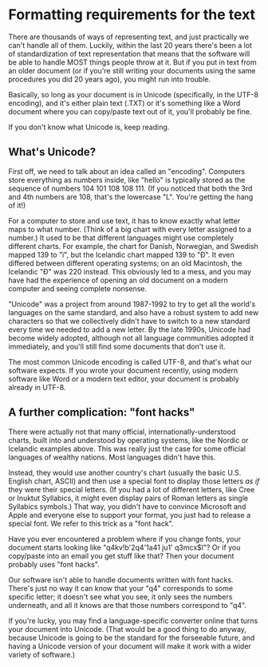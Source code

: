 # Formatting requirements for the text

There are thousands of ways of representing text, and just practically we can't handle all of them.  Luckily, within the last 20 years there's been a lot of standardization of text representation that means that the software will be able to handle MOST things people throw at it.  But if you put in text from an older document (or if you're still writing your documents using the same procedures you did 20 years ago), you might run into trouble.

Basically, so long as your document is in Unicode (specifically, in the UTF-8 encoding), and it's either plain text (.TXT) or it's something like a Word document where you can copy/paste text out of it, you'll probably be fine.  

If you don't know what Unicode is, keep reading.

## What's Unicode?

First off, we need to talk about an idea called an "encoding".  Computers store everything as numbers inside, like "hello" is typically stored as the sequence of numbers 104 101 108 108 111.  (If you noticed that both the 3rd and 4th numbers are 108, that's the lowercase "L".  You're getting the hang of it!)

For a computer to store and use text, it has to know exactly what letter maps to what number.  (Think of a big chart with every letter assigned to a number.)  It used to be that different languages might use completely different charts.  For example, the chart for Danish, Norwegian, and Swedish mapped 139 to "ï", but the Icelandic chart mapped 139 to "Ð".  It even differed between different operating systems; on an old Macintosh, the Icelandic "Ð" was 220 instead.  This obviously led to a mess, and you may have had the experience of opening an old document on a modern computer and seeing complete nonsense.  

"Unicode" was a project from around 1987-1992 to try to get all the world's languages on the same standard, and also have a robust system to add new characters so that we collectively didn't have to switch to a new standard every time we needed to add a new letter.  By the late 1990s, Unicode had become widely adopted, although not all language communities adopted it immediately, and you'll still find some documents that don't use it.

The most common Unicode encoding is called UTF-8, and that's what our software expects.  If you wrote your document recently, using modern software like Word or a modern text editor, your document is probably already in UTF-8.

## A further complication: "font hacks"

There were actually not that many official, internationally-understood charts, built into and understood by operating systems, like the Nordic or Icelandic examples above.  This was really just the case for some official languages of wealthy nations.  Most languages didn't have this.

Instead, they would use another country's chart (usually the basic U.S. English chart, ASCII) and then use a special font to display those letters *as if* they were their special letters. (If you had a lot of different letters, like Cree or Inuktut Syllabics, it might even display pairs of Roman letters as single Syllabics symbols.)  That way, you didn't have to convince Microsoft and Apple and everyone else to support your format, you just had to release a special font.  We refer to this trick as a "font hack".

Have you ever encountered a problem where if you change fonts, your document starts looking like "q4kv!b'2q4'1a41 ju1' q3mcx$l"?  Or if you copy/paste into an email you get stuff like that?  Then your document probably uses "font hacks".
 
Our software isn't able to handle documents written with font hacks.  There's just no way it can know that your "q4" corresponds to some specific letter; it doesn't see what you see, it only sees the numbers underneath, and all it knows are that those numbers correspond to "q4".

If you're lucky, you may find a language-specific converter online that turns your document into Unicode.  (That would be a good thing to do anyway, because Unicode is going to be the standard for the forseeable future, and having a Unicode version of your document will make it work with a wider variety of software.)
